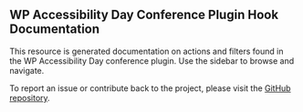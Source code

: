 ## WP Accessibility Day Conference Plugin Hook Documentation

This resource is generated documentation on actions and filters found in the WP Accessibility Day conference plugin. Use the sidebar to browse and navigate.

To report an issue or contribute back to the project, please visit the [GitHub repository](https://github.com/WP-Accessibility-Day/conference).